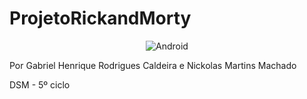 # ProjetoRickandMorty


<p align="center">
  <img src="[https://media.giphy.com/media/llarwdtFqG63IlqUR1/giphy.gif]" alt="Android">
</p>




Por Gabriel Henrique Rodrigues Caldeira e Nickolas Martins Machado

DSM - 5º ciclo
